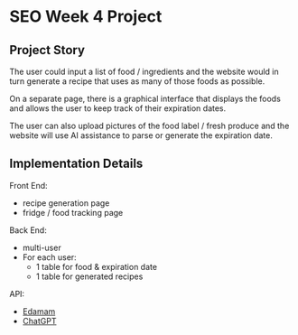 # SEO Week 4 Project

## Project Story

The user could input a list of food / ingredients and the website would in turn generate a recipe that uses as many of those foods as possible. 

On a separate page, there is a graphical interface that displays the foods and allows the user to keep track of their expiration dates. 

The user can also upload pictures of the food label / fresh produce and the website will use AI assistance to parse or generate the expiration date.

## Implementation Details

Front End:
- recipe generation page
- fridge / food tracking page

Back End:
- multi-user
- For each user:
  - 1 table for food & expiration date
  - 1 table for generated recipes

API:
- [Edamam](https://developer.edamam.com/edamam-docs-recipe-api)
- [ChatGPT](https://platform.openai.com/docs/api-reference/introduction)

